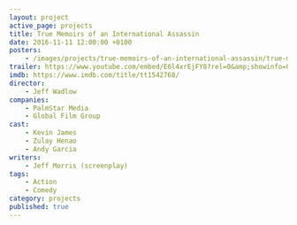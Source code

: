 ```yaml
---
layout: project
active_page: projects
title: True Memoirs of an International Assassin
date: 2016-11-11 12:00:00 +0100
posters:
    - /images/projects/true-memoirs-of-an-international-assassin/true-memoirs-of-an-international-assassin-poster.jpg
trailer: https://www.youtube.com/embed/E6l4xrEjFY8?rel=0&amp;showinfo=0
imdb: https://www.imdb.com/title/tt1542768/
director:
    - Jeff Wadlow
companies:
    - PalmStar Media
    - Global Film Group
cast:
    - Kevin James
    - Zulay Henao
    - Andy Garcia
writers:
    - Jeff Morris (screenplay)
tags:
    - Action
    - Comedy
category: projects
published: true
---
```

